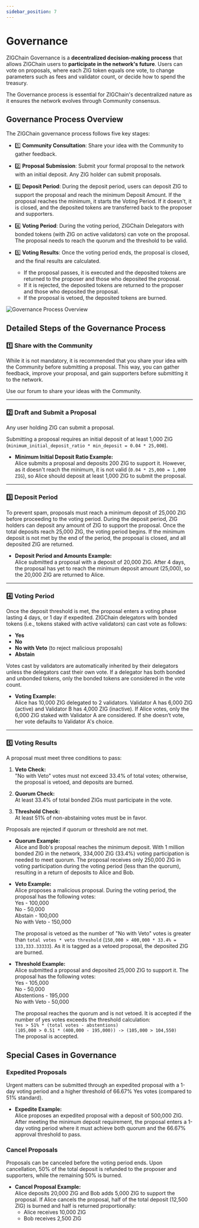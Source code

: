 ```yaml
---
sidebar_position: 7
---
```


# Governance

ZIGChain Governance is a **decentralized decision-making process** that allows ZIGChain users to **participate in the network's future**. Users can vote on proposals, where each ZIG token equals one vote, to change parameters such as fees and validator count, or decide how to spend the treasury.

The Governance process is essential for ZIGChain's decentralized nature as it ensures the network evolves through Community consensus.

[//]: # "If you want to know more about the governance module, please read this article and then check the [ZIGChain - Governance Module](http://governance_builders.md/) documentation."

<div class="spacer"></div>

## Governance Process Overview

The ZIGChain governance process follows five key stages:

- 1️⃣ **Community Consultation**: Share your idea with the Community to gather feedback.

- 2️⃣ **Proposal Submission**: Submit your formal proposal to the network with an initial deposit. Any ZIG holder can submit proposals.

- 3️⃣ **Deposit Period**: During the deposit period, users can deposit ZIG to support the proposal and reach the minimum Deposit Amount. If the proposal reaches the minimum, it starts the Voting Period. If it doesn't, it is closed, and the deposited tokens are transferred back to the proposer and supporters.

- 4️⃣ **Voting Period**: During the voting period, ZIGChain Delegators with bonded tokens (with ZIG on active validators) can vote on the proposal. The proposal needs to reach the quorum and the threshold to be valid.

- 5️⃣ **Voting Results**: Once the voting period ends, the proposal is closed, and the final results are calculated.
  - If the proposal passes, it is executed and the deposited tokens are returned to the proposer and those who deposited the proposal.
  - If it is rejected, the deposited tokens are returned to the proposer and those who deposited the proposal.
  - If the proposal is vetoed, the deposited tokens are burned.

<div class="spacer"></div>

![Governance Process Overview](./img/governance/governance.png)

<div class="spacer"></div>

## Detailed Steps of the Governance Process

### 1️⃣ Share with the Community

While it is not mandatory, it is recommended that you share your idea with the Community before submitting a proposal. This way, you can gather feedback, improve your proposal, and gain supporters before submitting it to the network.

Use our forum to share your ideas with the Community.

---

### 2️⃣ Draft and Submit a Proposal

Any user holding ZIG can submit a proposal.

Submitting a proposal requires an initial deposit of at least 1,000 ZIG (`minimum_initial_deposit_ratio * min_deposit = 0.04 * 25,000`).

- **Minimum Initial Deposit Ratio Example:**  
  Alice submits a proposal and deposits 200 ZIG to support it. However, as it doesn't reach the minimum, it is not valid (`0.04 * 25,000 = 1,000 ZIG`), so Alice should deposit at least 1,000 ZIG to submit the proposal.

---

### 3️⃣ Deposit Period

To prevent spam, proposals must reach a minimum deposit of 25,000 ZIG before proceeding to the voting period. During the deposit period, ZIG holders can deposit any amount of ZIG to support the proposal. Once the total deposits reach 25,000 ZIG, the voting period begins. If the minimum deposit is not met by the end of the period, the proposal is closed, and all deposited ZIG are returned.

- **Deposit Period and Amounts Example:**  
  Alice submitted a proposal with a deposit of 20,000 ZIG. After 4 days, the proposal has yet to reach the minimum deposit amount (25,000), so the 20,000 ZIG are returned to Alice.

---

### 4️⃣ Voting Period

Once the deposit threshold is met, the proposal enters a voting phase lasting 4 days, or 1 day if expedited. ZIGChain delegators with bonded tokens (i.e., tokens staked with active validators) can cast vote as follows:

- **Yes**
- **No**
- **No with Veto** (to reject malicious proposals)
- **Abstain**

Votes cast by validators are automatically inherited by their delegators unless the delegators cast their own vote. If a delegator has both bonded and unbonded tokens, only the bonded tokens are considered in the vote count.

- **Voting Example:**  
  Alice has 10,000 ZIG delegated to 2 validators. Validator A has 6,000 ZIG (active) and Validator B has 4,000 ZIG (inactive). If Alice votes, only the 6,000 ZIG staked with Validator A are considered. If she doesn’t vote, her vote defaults to Validator A's choice.

---

### 5️⃣ Voting Results

A proposal must meet three conditions to pass:

1. **Veto Check:**  
   "No with Veto" votes must not exceed 33.4% of total votes; otherwise, the proposal is vetoed, and deposits are burned.

2. **Quorum Check:**  
   At least 33.4% of total bonded ZIGs must participate in the vote.

3. **Threshold Check:**  
   At least 51% of non-abstaining votes must be in favor.

Proposals are rejected if quorum or threshold are not met.

- **Quorum Example:**  
  Alice and Bob's proposal reaches the minimum deposit. With 1 million bonded ZIG in the network, 334,000 ZIG (33.4%) voting participation is needed to meet quorum. The proposal receives only 250,000 ZIG in voting participation during the voting period (less than the quorum), resulting in a return of deposits to Alice and Bob.

- **Veto Example:**  
  Alice proposes a malicious proposal. During the voting period, the proposal has the following votes:  
  Yes - 100,000  
  No - 50,000  
  Abstain - 100,000  
  No with Veto - 150,000

  The proposal is vetoed as the number of "No with Veto" votes is greater than `total votes * veto threshold` (`150,000 > 400,000 * 33.4% = 133,333.33333`). As it is tagged as a vetoed proposal, the deposited ZIG are burned.

- **Threshold Example:**  
  Alice submitted a proposal and deposited 25,000 ZIG to support it. The proposal has the following votes:  
  Yes - 105,000  
  No - 50,000  
  Abstentions - 195,000  
  No with Veto - 50,000

  The proposal reaches the quorum and is not vetoed. It is accepted if the number of yes votes exceeds the threshold calculation:  
  `Yes > 51% * (total votes - abstentions)`  
  `(105,000 > 0.51 * (400,000 - 195,000)) -> (105,000 > 104,550)`  
  The proposal is accepted.

<div class="spacer"></div>

## Special Cases in Governance

### Expedited Proposals

Urgent matters can be submitted through an expedited proposal with a 1-day voting period and a higher threshold of 66.67% Yes votes (compared to 51% standard).

- **Expedite Example:**  
  Alice proposes an expedited proposal with a deposit of 500,000 ZIG. After meeting the minimum deposit requirement, the proposal enters a 1-day voting period where it must achieve both quorum and the 66.67% approval threshold to pass.

<div class="spacer"></div>

### Cancel Proposals

Proposals can be canceled before the voting period ends. Upon cancellation, 50% of the total deposit is refunded to the proposer and supporters, while the remaining 50% is burned.

- **Cancel Proposal Example:**  
  Alice deposits 20,000 ZIG and Bob adds 5,000 ZIG to support the proposal. If Alice cancels the proposal, half of the total deposit (12,500 ZIG) is burned and half is returned proportionally:
  - Alice receives 10,000 ZIG
  - Bob receives 2,500 ZIG

<div class="spacer"></div>

[//]: # "## Governance Parameters"
[//]: # "To ensure effective governance and discourage low-quality or spam proposals, ZIGChain has several parameters in place that regulate proposal deposits and determine what happens in various scenarios."
[//]: # "Refer to the [ZIGChain - Governance Module](http://governance_builders.md/) for detailed parameter values."
[//]: # "## References"
[//]: # "- [ZIGChain - Governance Module](http://governance_builders.md/)"
